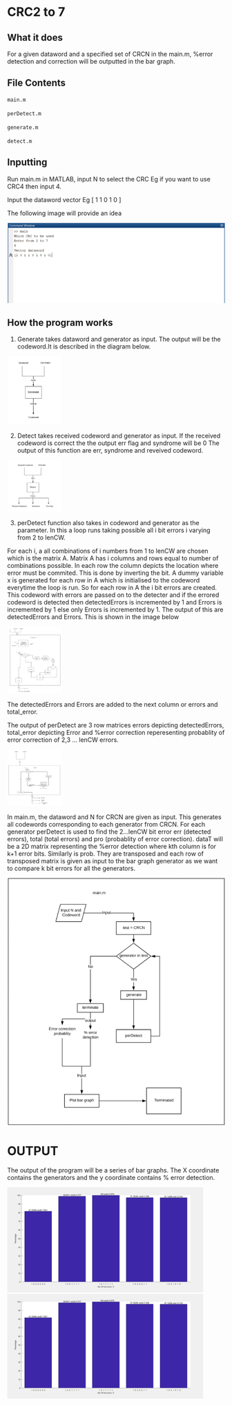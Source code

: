 # CRC2 to 7 

What it does
---

For a given dataword and a specified set of CRCN in the main.m, %error detection and correction will be outputted in the bar graph.

File Contents
---

```
main.m

perDetect.m

generate.m

detect.m
```

Inputting
---
Run main.m in MATLAB, input N to select the CRC Eg if you want to use CRC4 then input 4. 

Input the dataword vector Eg [ 1 1 0 1 0 ]

The following image will provide an idea

<img src="images/input.PNG">

How the program works
---

1. Generate takes dataword and generator as input. The output will be the codeword.It is described in the diagram below.

<img src="images/generate.png" width="25%">

2. Detect takes received codeword and generator as input. If the received codeword is correct the the output err flag and syndrome will be 0 The output of this function are err, syndrome and reveived codeword.

<img src="images/detect.png" width="25%">

3. perDetect function also takes in codeword and generator as the parameter. In this a loop runs taking possible all i bit errors i varying from 2 to lenCW. 

For each i, a all combinations of i numbers from 1 to lenCW are chosen which is the matrix A. 
Matrix A has i columns and rows equal to number of combinations possible. In each row the column depicts the location where error must be commited. This is done by inverting the bit. A dummy variable x is generated for each row in A which is initialised to the codeword everytime the loop is run.
So for each row in A the i bit errors are created. This codeword with errors are passed on to the detecter and if the errored codeword is detected then detectedErrors is incremented by 1 and Errors is incremented by 1 else only Errors is incremented by 1. The output of this are detectedErrors and Errors. This is shown in the image below

<img src="images/generate_errors.png" width="25%">

The detectedErrors and Errors are added to the next column or errors and total_error.

The output of perDetect are 3 row matrices errors depicting detectedErrors, total_error depicting Error and %error correction reperesenting probablity of error correction of 2,3 ... lenCW errors.

<img src="images/perDetect.png" width="25%">

In main.m, the dataword and N for CRCN are given as input. This generates all codewords corresponding to each generator from CRCN.
For each generator perDetect is used to find the 2...lenCW bit error err (detected errors), total (total errors) and pro (probablity of error correction). dataT will be a 2D matrix representing the %error detection where kth column is for k+1 error bits. Similarly is prob. They are transposed and each row of transposed matrix is given as input to the bar graph generator as we want to compare k bit errors for all the generators.

<img src="images/MAIN_1.PNG">

OUTPUT
===

The output of the program will be a series of bar graphs. The X coordinate contains the generators and the y coordinate contains % error detection.

<img src="images/graph1.PNG" width="90%">

<img src="images/graph1.PNG" width="90%">
